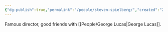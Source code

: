 ```yaml
---
{"dg-publish":true,"permalink":"/people/steven-spielberg/","created":"2024-02-05","updated":"2024-02-05"}
---
```



Famous director, good friends with [[People/George Lucas\|George Lucas]].
